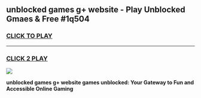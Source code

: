 
## unblocked games g+ website - Play Unblocked Gmaes & Free #1q504
<h3>
<a href="https://news.freeplayer.one?title=unblocked_games_g+_website&ref=03M">CLICK TO PLAY</a></h3>
<hr>

<h3>
<a href="https://news.freeplayer.one?title=unblocked_games_g+_website&ref=03M">CLICK 2 PLAY</a>
  
</h3>

<a href="https://news.freeplayer.one?title=unblocked_games_g+_website&ref=03M"><img src="https://clearcache.store/games.png"></a>


**unblocked games g+ website games unblocked: Your Gateway to Fun and Accessible Online Gaming**

